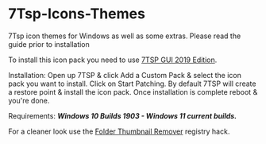 # 7Tsp-Icons-Themes
7Tsp icon themes for Windows as well as some extras. Please read the guide prior to installation

To install this icon pack you need to use [7TSP GUI 2019 Edition](https://github.com/AlisIzhar).

Installation: Open up 7TSP & click Add a Custom Pack & select the icon pack you want to install. Click on Start Patching. By default 7TSP will create a restore point & install the icon pack. Once installation is complete reboot & you're done.

Requirements: ***Windows 10 Builds 1903 - Windows 11 current builds.***

For a cleaner look use the [Folder Thumbnail Remover](https://github.com/AlisIzhar/7Tsp-Icons-Themes/blob/main/Folder%20Thumbnail%20Remover/Folder%20Thumbnail%20Remover.zip) registry hack.
